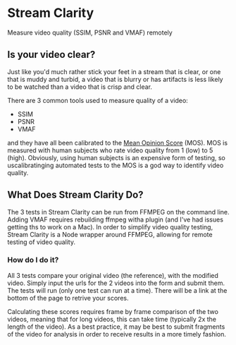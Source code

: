 # Stream Clarity
Measure video quality (SSIM, PSNR and VMAF) remotely

## Is your video clear?


Just like you'd much rather stick your feet in a stream that is clear, or one that is muddy and turbid, a video that is blurry or has artifacts is less likely to be watched than a video that is crisp and clear.

There are 3 common tools used to measure quality of a video:

* SSIM
* PSNR
* VMAF

and they have all been calibrated to the [Mean Opinion Score](https://en.wikipedia.org/wiki/Mean_opinion_score) (MOS).  MOS is measured with human subjects who rate video quality from 1 (low) to 5 (high).  Obviously, using human subjects is an expensive form of testing, so uscalibratinging automated tests to the MOS is a god way to identify video quality.

## What Does Stream Clarity Do?

The 3 tests in Stream Clarity can be run from FFMPEG on the command line.  Adding VMAF requires rebuilding ffmpeg witha  plugin (and I've had issues getting ths to work on a Mac).  In order to simplify video quality testing, Stream Clarity is a Node wrapper around FFMPEG, allowing for remote testing of video quality.

### How do I do it?

All 3 tests compare your original video (the reference), with the modified video.  Simply input the urls for the 2 videos into the form and submit them.  The tests will run (only one test can run at a time).  There will be a link at the bottom of the page to retrive your scores.

Calculating these scores requires frame by frame comparison of the two videos, meaning that for long videos, this can take time (typically 2x the length of the video).  As a best practice, it may be best to submit fragments of the video for analysis in order to receive results in a more timely fashion.


